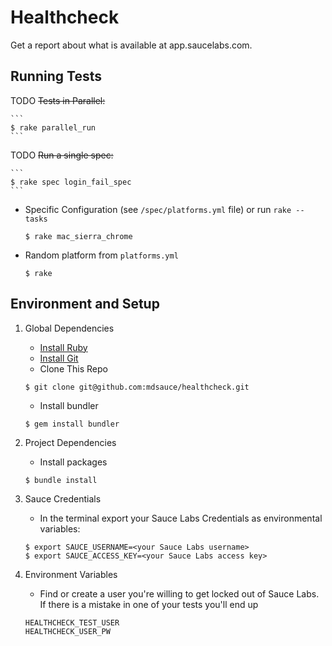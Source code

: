 # Healthcheck 
Get a report about what is available at app.saucelabs.com.

## Running Tests
TODO ~~Tests in Parallel:~~
	
    ```
	$ rake parallel_run
	```

TODO ~~Run a single spec:~~

    ```
    $ rake spec login_fail_spec
    ```
* Specific Configuration (see `/spec/platforms.yml` file) or run `rake --tasks`
	```
	$ rake mac_sierra_chrome
	```
* Random platform from `platforms.yml`
    ```
    $ rake
    ```

## Environment and Setup
1. Global Dependencies
    * [Install Ruby](http://watir.com/guides/ruby/)
    * [Install Git](https://github.com/address-book/junit_tests#install-git)
    * Clone This Repo
    ```
    $ git clone git@github.com:mdsauce/healthcheck.git
    ```
    * Install bundler
    ```
    $ gem install bundler
    ```

3. Project Dependencies
	* Install packages
	```
	$ bundle install
	```

2. Sauce Credentials
    * In the terminal export your Sauce Labs Credentials as environmental variables:
    ```
    $ export SAUCE_USERNAME=<your Sauce Labs username>
	$ export SAUCE_ACCESS_KEY=<your Sauce Labs access key>
    ```

4. Environment Variables
    * Find or create a user you're willing to get locked out of Sauce Labs.  If there is a mistake in one of your tests you'll end up 

    ```
    HEALTHCHECK_TEST_USER
    HEALTHCHECK_USER_PW
    ```



